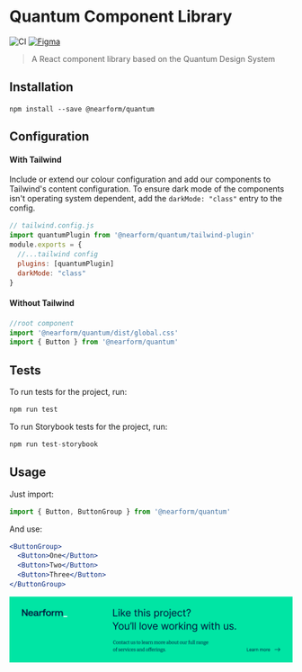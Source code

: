 # Quantum Component Library

![CI](https://github.com/nearform/quantum/actions/workflows/ci.yml/badge.svg?event=push) [![Figma](https://img.shields.io/badge/figma-designs-f24e1e?logo=figma)](https://www.figma.com/design/XFbhstkgQFz8ZefAU3w2p4/1.-Quantum-Design-System?m=auto&node-id=1-5&t=nMe5iB6lqqJ52oc4-1)

> A React component library based on the Quantum Design System

## Installation

```
npm install --save @nearform/quantum
```

## Configuration

#### With Tailwind

Include or extend our colour configuration and add our components to Tailwind's content configuration. To ensure dark mode of the components isn't operating system dependent, add the `darkMode: "class"` entry to the config.

```js
// tailwind.config.js
import quantumPlugin from '@nearform/quantum/tailwind-plugin'
module.exports = {
  //...tailwind config
  plugins: [quantumPlugin]
  darkMode: "class"
}
```

#### Without Tailwind

```js
//root component
import '@nearform/quantum/dist/global.css'
import { Button } from '@nearform/quantum'
```

## Tests

To run tests for the project, run:

```js
npm run test
```

To run Storybook tests for the project, run:


```js
npm run test-storybook
```

## Usage

Just import:

```js
import { Button, ButtonGroup } from '@nearform/quantum'
```

And use:

```jsx
<ButtonGroup>
  <Button>One</Button>
  <Button>Two</Button>
  <Button>Three</Button>
</ButtonGroup>
```

[![banner](https://raw.githubusercontent.com/nearform/.github/refs/heads/master/assets/os-banner-green.svg)](https://www.nearform.com/contact/?utm_source=open-source&utm_medium=banner&utm_campaign=os-project-pages)
